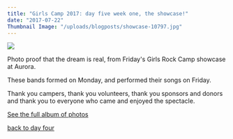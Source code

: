 ```yaml
---
title: "Girls Camp 2017: day five week one, the showcase!"
date: "2017-07-22"
Thumbnail Image: "/uploads/blogposts/showcase-10797.jpg"
---
```


[![](/uploads/blogposts/showcase-444-10810.jpg)](http://girlsrockri.org/wp-content/uploads/2017/07/showcase-444-10810.jpg)

Photo proof that the dream is real, from Friday's Girls Rock Camp showcase at Aurora.

These bands formed on Monday, and performed their songs on Friday.

Thank you campers, thank you volunteers, thank you sponsors and donors and thank you to everyone who came and enjoyed the spectacle.

[See the full album of photos](https://www.flickr.com/photos/girlsrockri/albums/72157684300252480)

[back to day four](http://wp.me/p5zi5y-zJ)
